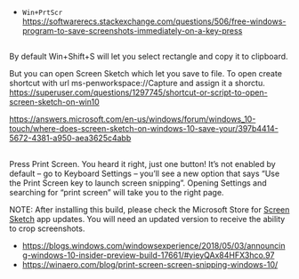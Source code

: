 - `Win+PrtScr` https://softwarerecs.stackexchange.com/questions/506/free-windows-program-to-save-screenshots-immediately-on-a-key-press

##

By default Win+Shift+S will let you select rectangle and copy it to clipboard.

But you can open Screen Sketch which let you save to file. To open create shortcut with url ms-penworkspace://Capture and assign it a shorctu. https://superuser.com/questions/1297745/shortcut-or-script-to-open-screen-sketch-on-win10

https://answers.microsoft.com/en-us/windows/forum/windows_10-touch/where-does-screen-sketch-on-windows-10-save-your/397b4414-5672-4381-a950-aea3625c4abb

##

Press Print Screen. You heard it right, just one button! It’s not enabled by default – go to Keyboard Settings – you’ll see a new option that says “Use the Print Screen key to launch screen snipping”. Opening Settings and searching for “print screen” will take you to the right page.

NOTE: After installing this build, please check the Microsoft Store for [Screen Sketch](https://www.microsoft.com/en-us/store/p/screen-sketch/9mz95kl8mr0l) app updates. You will need an updated version to receive the ability to crop screenshots.

- https://blogs.windows.com/windowsexperience/2018/05/03/announcing-windows-10-insider-preview-build-17661/#yieyQAx84HFX3hco.97
- https://winaero.com/blog/print-screen-screen-snipping-windows-10/